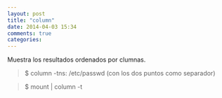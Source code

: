 ```yaml
---
layout: post
title: "column"
date: 2014-04-03 15:34
comments: true
categories: 
---
```

Muestra los resultados ordenados por clumnas.

>$ column -tns: /etc/passwd (con los dos puntos como separador)

>$ mount | column -t 

